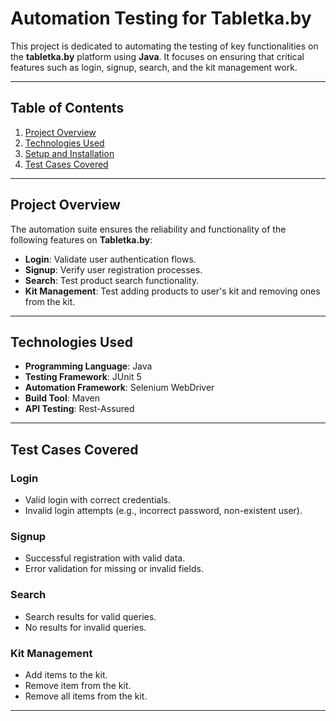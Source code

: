 # Automation Testing for Tabletka.by

This project is dedicated to automating the testing of key functionalities on the **tabletka.by** platform using **Java**. It focuses on ensuring that critical features such as login, signup, search, and the kit management work.

---

## Table of Contents

1. [Project Overview](#project-overview)
2. [Technologies Used](#technologies-used)
3. [Setup and Installation](#setup-and-installation)
4. [Test Cases Covered](#test-cases-covered)

---

## Project Overview

The automation suite ensures the reliability and functionality of the following features on **Tabletka.by**:

- **Login**: Validate user authentication flows.
- **Signup**: Verify user registration processes.
- **Search**: Test product search functionality.
- **Kit Management**: Test adding products to user's kit and removing ones from the kit.

---

## Technologies Used

- **Programming Language**: Java
- **Testing Framework**: JUnit 5
- **Automation Framework**: Selenium WebDriver
- **Build Tool**: Maven
- **API Testing**: Rest-Assured

---

## Test Cases Covered

### Login
- Valid login with correct credentials.
- Invalid login attempts (e.g., incorrect password, non-existent user).

### Signup
- Successful registration with valid data.
- Error validation for missing or invalid fields.

### Search
- Search results for valid queries.
- No results for invalid queries.

### Kit Management
- Add items to the kit.
- Remove item from the kit.
- Remove all items from the kit.

---
